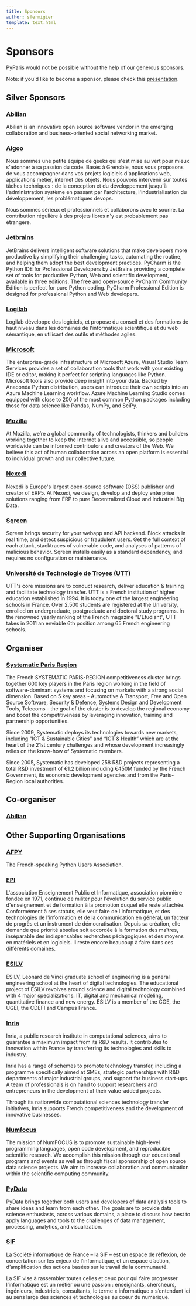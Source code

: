 ```yaml
---
title: Sponsors
author: sfermigier
template: text.html
---
```


# Sponsors

PyParis would not be possible without the help of our generous sponsors.

Note: if you'd like to become a sponsor, please check this [presentation](/static/pdf/Sponsoring_PyParis.pdf).

## Silver Sponsors

### [Abilian](http://www.abilian.com/)

Abilian is an innovative open source software vendor in the emerging collaboration and business-oriented social networking market.

### [Algoo](https://www.algoo.fr)

Nous sommes une petite équipe de geeks qui s'est mise au vert pour mieux s'adonner à sa passion du code.
Basés à Grenoble, nous vous proposons de vous accompagner dans vos projets logiciels d'applications
web, applications métier, internet des objets. Nous pouvons intervenir sur toutes tâches techniques :
de la conception et du développement jusqu'à l'administration système en passant par l'architecture,
l'industrialisation du développement, les problématiques devops.

Nous sommes sérieux et professionnels et collaborons avec le sourire.
La contribution régulière à des projets libres n'y est probablement pas étrangère.


### [Jetbrains](http://www.jetbrains.com)

JetBrains delivers intelligent software solutions that make developers more productive by simplifying their challenging tasks, automating the routine, and helping them adopt the best development practices. PyCharm is the Python IDE for Professional Developers by JetBrains providing a complete set of tools for productive Python, Web and scientific development, available in three editions. The free and open-source PyCharm Community Edition is perfect for pure Python coding. PyCharm Professional Edition is designed for professional Python and Web developers.

### [Logilab](http://www.logilab.fr/)

Logilab développe des logiciels, et propose du conseil et des formations de haut niveau dans les domaines de l'informatique scientifique et du web sémantique, en utilisant des outils et méthodes agiles.

### [Microsoft](https://aka.ms/atpariscontainerday)

The enterprise-grade infrastructure of Microsoft Azure, Visual Studio Team Services provides a set of collaboration tools that work with your existing IDE or editor, making it perfect for scripting languages like Python. Microsoft tools also provide deep insight into your data. Backed by Anaconda Python distribution, users can introduce their own scripts into an Azure Machine Learning workflow. Azure Machine Learning Studio comes equipped with close to 200 of the most common Python packages including those for data science like Pandas, NumPy, and SciPy. 

### [Mozilla](https://www.mozilla.org/)

At Mozilla, we’re a global community of technologists, thinkers and builders working together to keep the Internet alive and accessible, so people worldwide can be informed contributors and creators of the Web. We believe this act of human collaboration across an open platform is essential to individual growth and our collective future.

### [Nexedi](http://www.nexedi.com/)

Nexedi is Europe's largest open-source software (OSS) publisher and creator of ERP5. At Nexedi, we design, develop and deploy enterprise solutions ranging from ERP to pure Decentralized Cloud and Industrial Big Data.

### [Sqreen](http://www.sqreen.io/)

Sqreen brings security for your webapp and API backend. Block attacks in real time, and detect suspicious or fraudulent users. Get the full context of each attack, stacktraces of vulnerable code, and analyses of patterns of malicious behavior. Sqreen installs easily as a standard dependency, and requires no configuration or maintenance.

### [Université de Technologie de Troyes (UTT)](http://www.utt.fr/en/index.html)

UTT's core missions are to conduct research, deliver education & training and facilitate technology transfer. UTT is a French institution of higher education established in 1994. It is today one of the largest engineering schools in France. Over 2,500 students are registered at the University, enrolled on undergraduate, postgraduate and doctoral study programs. In the  renowned yearly ranking of the French magazine “L’Etudiant”, UTT takes in 2011 an enviable 6th position among 65 French engineering schools.


## Organiser

### [Systematic Paris Region](http://www.systematic-paris-region.org/)

The French SYSTEMATIC PARIS-REGION competitiveness cluster brings together 600 key players in the Paris region working in the field of software-dominant systems and focusing on markets with a strong social dimension. Based on 5 key areas - Automotive & Transport, Free and Open Source Software, Security & Defence, Systems Design and Development Tools, Telecoms - the goal of the cluster is to develop the regional economy and boost the competitiveness by leveraging innovation, training and partnership opportunities.

Since 2009, Systematic deploys its technologies towards new markets, including "ICT & Sustainable Cities" and “ICT & Health” which are at the heart of the 21st century challenges and whose development increasingly relies on the know-how of Systematic members.

Since 2005, Systematic has developed 258 R&D projects representing a total R&D investment of €1.2 billion including €450M funded by the French Government, its economic development agencies and from the Paris-Region local authorities.


## Co-organiser

### [Abilian](http://www.abilian.com/)


## Other Supporting Organisations

### [AFPY](http://www.afpy.org/)

The French-speaking Python Users Association.

### [EPI](https://www.epi.asso.fr/)

 L'association Enseignement Public et Informatique, association pionnière fondée en 1971, continue de militer pour l'évolution du service public d'enseignement et de formation à la promotion duquel elle reste attachée. Conformément à ses statuts, elle veut faire de l'informatique, et des technologies de l'information et de la communication en général, un facteur de progrès et un instrument de démocratisation. Depuis sa création, elle demande que priorité absolue soit accordée à la formation des maîtres, inséparable des indispensables recherches pédagogiques et des moyens en matériels et en logiciels. Il reste encore beaucoup à faire dans ces différents domaines.

### [ESILV](http://www.esilv.fr/en/)

ESILV, Leonard de Vinci graduate school of engineering is a general engineering school at the heart of digital technologies. The educational project of ESILV revolves around science and digital technology combined with 4 major specializations: IT, digital and mechanical modeling, quantitative finance and new energy. ESILV is a member of the CGE, the UGEI, the CDEFI and Campus France.

### [Inria](http://www.inria.fr/)

Inria, a public research institute in computational sciences, aims to guarantee a maximum impact from its R&D results. It contributes to innovation within France by transferring its technologies and skills to industry.

Inria has a range of schemes to promote technology transfer, including a programme specifically aimed at SMEs, strategic partnerships with R&D departments of major industrial groups, and support for business start-ups. A team of professionals is on hand to support researchers and entrepreneurs in the development of their value-added projects.

Through its nationwide computational sciences technology transfer initiatives, Inria supports French competitiveness and the development of innovative businesses.

### [Numfocus](http://numfocus.org/)

The mission of NumFOCUS is to promote sustainable high-level programming languages, open code development, and reproducible scientific research. We accomplish this mission through our educational programs and events as well as through fiscal sponsorship of open source data science projects. We aim to increase collaboration and communication within the scientific computing community.

### [PyData](http://pydata.org)

PyData brings together both users and developers of data analysis tools to share ideas and learn from each other. The goals are to provide data science enthusiasts, across various domains, a place to discuss how best to apply languages and tools to the challenges of data management, processing, analytics, and visualization.

### [SIF](http://www.societe-informatique-de-france.fr/)

La Société informatique de France – la SIF – est un espace de réflexion, de concertation sur les enjeux de l’informatique, et un espace d’action, d’amplification des actions basées sur le travail de la communauté.

La SIF vise à rassembler toutes celles et ceux pour qui faire progresser l’informatique est un métier ou une passion : enseignants, chercheurs, ingénieurs, industriels, consultants, le terme « informatique » s’entendant ici au sens large des sciences et technologies au coeur du numérique.

<!--
## Corporate Sponsors

### Platinum

#### [Axa](http://www.axa.com/)


### Gold

#### [Microsoft](http://www.microsoft.com/click/services/Redirect2.ashx?CR_CC=200599329)

Depuis 10 ans déjà :  Microsoft est un acteur et contributeur de l’open source !

Au cœur de la stratégie Microsoft « Cloud first, Mobile first », les technologies open source sont essentielles. Pour relever les défis posés par les environnements mixtes devices ou cloud, il faut capitaliser sur les compétences et optimiser les investissements existants.

Contributeur sur des projets majeurs de la communauté (Linux, PHP, ...), Microsoft va bien au-delà de l'interopérabilité technologique pour répondre aux enjeux du Web, de l'industrialisation des développements multiplateformes, multi-langages. Le web, l'agilité et devops, le machine learning et le big data sont autant de défis que nous pouvons relever ensemble.


#### [Nexedi](http://www.nexedi.com/)

Nexedi was founded in 2001 with the creation of the ERP5 project, whose first implementation was awarded "Best ERP project" in 2004. Our headquarters are located in Lille, France. We have Nexedi offices at your service in Brazil, Germany, Japan and Senegal.


### Silver

#### [Abilian](http://www.abilian.com/)

Abilian is an open-source software vendor proposing innovative solutions for your enterprise or organization. We operate in the Enterprise 2.0, information management and business processes sectors.

With Abilian’s solutions, your enterprise will become more creative, reactive, open and, in one word, competitive.


#### [Datadog](http://www.datadoghq.com/)

Datadog is a monitoring service for IT, Operations and Development teams who write and run applications at scale, and want to turn the massive amounts of data produced by their apps, tools and services into actionable insight.


#### [Dataiku](http://www.dataiku.com/)

Dataiku develops Data Science Studio (DSS), a software platform that aggregates all the steps and big data tools necessary to get from raw data to production ready applications.

It shortens the load-prepare-test-deploy cycles required to create data driven applications.

Thanks to its visual and interactive workspace, it is accessible to both Data Scientists and Business Analysts.


#### [Equancy](http://www.equancy.com)

Relevant data analysis feeds effective strategy, leads to improved performance and ultimately accelerates business growth. Our team of data scientists and web analysts will guide your initiatives with pragmatic, tailor-made recommendations based on big data and deep customer insights.

With offices in Paris, New York, Shanghai and Bangalore and a team of 150 people worldwide, Equancy is a global consulting firm exclusively dedicated to marketing and corporate communications. We offer high-level advice to the senior management of some of the most well-known brands in the world, delivering them actionable strategies for profitable growth., we have the global reach and local knowledge to guide our clients in their home markets and abroad.

More info about Equancy on <http://www.equancy.com/>


#### [Logilab](http://www.logilab.com/)

Logilab développe des logiciels, et propose du conseil et des formations de haut niveau dans les domaines de l'informatique scientifique et du web sémantique, en utilisant des outils et méthodes agiles.


### [Continuum Analytics](http://www.continuum.io/)

We build technologies that enable analysts to answer questions from the data all around us. By engaging open source communities, we are building useful tools that are sustainable and widely used. By focusing on collaborative technologies, we give analysts a better medium to communicate their decision process and focus their stakeholders on the details that matter most. In creating a platform for distributing that expertise, we enable teams to quickly share insights and iterate on the solutions most critical to their success.


### [Inria](http://www.inria.fr/)

Inria, a public research institute in computational sciences, aims to guarantee a maximum impact from its R&D results. It contributes to innovation within France by transferring its technologies and skills to industry.

Inria has a range of schemes to promote technology transfer, including a programme specifically aimed at SMEs, strategic partnerships with R&D departments of major industrial groups, and support for business start-ups. A team of professionals is on hand to support researchers and entrepreneurs in the development of their value-added projects.

Through its nationwide computational sciences technology transfer initiatives, Inria supports French competitiveness and the development of innovative businesses.


### [Institut Telecom]()

Institut Mines-Télécom is a public institution dedicated to higher education, research and innovation in engineering and digital technologies. The institution is under the authority of the Minister for Industry and Electronic Communication.

### [NUMfocus Foundation](http://www.numfocus.org/)

NumFOCUS promotes and supports the ongoing research and development of open-source computing tools through educational, community, and public channels.


### [Paris DataGeeks](http://www.meetup.com/Paris-Datageeks/)

A meetup to get together and chat about machine-learning, natural language processing, large scale data analytics using open source tools such as Hadoop MapReduce, Shark, NoSQL databases, the semantic web and linked data. Everybody who want to share experiences or ask questions on smart and/or large scale data processing related topics is free to join. Expected profiles: students and academic researchers, software engineers, Gus de Garages, trendy web 3.0 entrepreneurs who want to change the digital world while drinking mojitos. On peut parler en français bien sur :) But if your are a non-native french speaker lost in Paris, feel free to drop by we will be glad to switch in english.

-->
